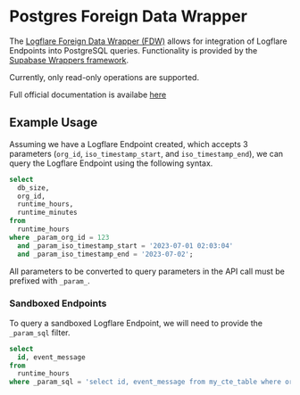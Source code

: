 # Postgres Foreign Data Wrapper

The [Logflare Foreign Data Wrapper (FDW)](https://github.com/supabase/wrappers/tree/main/wrappers/src/fdw/logflare_fdw) allows for integration of Logflare Endpoints into PostgreSQL queries. Functionality is provided by the [Supabase Wrappers framework](https://supabase.github.io/wrappers/).

Currently, only read-only operations are supported.

Full official documentation is availabe [here](https://supabase.github.io/wrappers/logflare/)

## Example Usage

Assuming we have a Logflare Endpoint created, which accepts 3 parameters (`org_id`, `iso_timestamp_start`, and `iso_timestamp_end`), we can query the Logflare Endpoint using the following syntax.

```sql
select
  db_size,
  org_id,
  runtime_hours,
  runtime_minutes
from
  runtime_hours
where _param_org_id = 123
  and _param_iso_timestamp_start = '2023-07-01 02:03:04'
  and _param_iso_timestamp_end = '2023-07-02';
```

All parameters to be converted to query parameters in the API call must be prefixed with `_param_`.

### Sandboxed Endpoints

To query a sandboxed Logflare Endpoint, we will need to provide the `_param_sql` filter.

```sql
select
  id, event_message
from
  runtime_hours
where _param_sql = 'select id, event_message from my_cte_table where org_id = 123'
```

